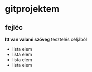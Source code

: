 # gitprojektem
## fejléc

**Itt van valami szöveg**
tesztelés céljából


- lista elem
- lista elem
- lista elem
- lista elem
